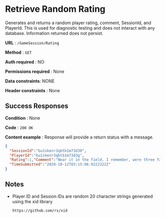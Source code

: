 # Retrieve Random Rating

Generates and returns a random player rating, comment, SessionId, and PlayerId. This is used for diagnostic testing and does not interact with any database. Information returned does not persist.

**URL** : `/GameSession/Rating`

**Method** : `GET`

**Auth required** : NO

**Permissions required** : None

**Data constraints**: NONE

**Header constraints** : None

## Success Responses

**Condition** : None

**Code** : `200 OK`

**Content example** : Response will provide a return status with a message.

```json
{
  "SessionId":"bu1skenr3qbtb1m73d30",
  "PlayerId":"bu1skenr3qbtb1m73d3g",
  "Rating":1,"Comment":"Near it in the field, I remember, were three faint points of light, three telescopic stars infinitely remote, and all around it was the unfathomable darkness of empty space.",
  "TimeSubmitted":"2020-10-12T03:15:06.9222322Z"
}
```

## Notes

* Player ID and Session IDs are random 20 character strings generated using the xid library

  `https://github.com/rs/xid`
